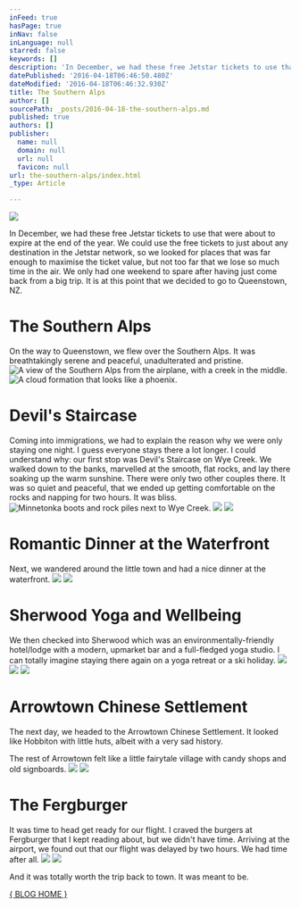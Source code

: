 ```yaml
---
inFeed: true
hasPage: true
inNav: false
inLanguage: null
starred: false
keywords: []
description: 'In December, we had these free Jetstar tickets to use that were about to expire at the end of the year. We could use the free tickets to just about any destination in the Jetstar network, so we looked for places that was far enough to maximise the ticket value, but not too far that we lose so much time in the air. We only had one weekend to spare after having just come back from a big trip. It is at this point that we decided to go to Queenstown, NZ.'
datePublished: '2016-04-18T06:46:50.480Z'
dateModified: '2016-04-18T06:46:32.930Z'
title: The Southern Alps
author: []
sourcePath: _posts/2016-04-18-the-southern-alps.md
published: true
authors: []
publisher:
  name: null
  domain: null
  url: null
  favicon: null
url: the-southern-alps/index.html
_type: Article

---
```

![](https://the-grid-user-content.s3-us-west-2.amazonaws.com/fbd220f4-7146-4282-b7c0-15fb0bfc3886.jpg)

In December, we had these free Jetstar tickets to use that were about to expire at the end of the year. We could use the free tickets to just about any destination in the Jetstar network, so we looked for places that was far enough to maximise the ticket value, but not too far that we lose so much time in the air. We only had one weekend to spare after having just come back from a big trip. It is at this point that we decided to go to Queenstown, NZ.

# The Southern Alps

On the way to Queenstown, we flew over the Southern Alps. It was breathtakingly serene and peaceful, unadulterated and pristine. ![A view of the Southern Alps from the airplane, with a creek in the middle.](https://the-grid-user-content.s3-us-west-2.amazonaws.com/d49909b5-11ea-42fd-b5f3-a280b79d8194.jpg)
![A cloud formation that looks like a phoenix.](https://the-grid-user-content.s3-us-west-2.amazonaws.com/6528b95c-0148-4983-815e-54c1db7b5272.jpg)

# Devil's Staircase

Coming into immigrations, we had to explain the reason why we were only staying one night. I guess everyone stays there a lot longer. I could understand why: our first stop was Devil's Staircase on Wye Creek. We walked down to the banks, marvelled at the smooth, flat rocks, and lay there soaking up the warm sunshine. There were only two other couples there. It was so quiet and peaceful, that we ended up getting comfortable on the rocks and napping for two hours. It was bliss.
![Minnetonka boots and rock piles next to Wye Creek.](https://the-grid-user-content.s3-us-west-2.amazonaws.com/f8545a81-593f-472e-977e-e0f0333a58b6.jpg)
![](https://the-grid-user-content.s3-us-west-2.amazonaws.com/fc8b8ed2-feb9-4b5c-b7e6-2b9a3c83c410.jpg)
![](https://the-grid-user-content.s3-us-west-2.amazonaws.com/d4e848fc-ec57-413f-b54b-ea84a7094f5c.jpg)

# Romantic Dinner at the Waterfront

Next, we wandered around the little town and had a nice dinner at the waterfront.
![](https://the-grid-user-content.s3-us-west-2.amazonaws.com/b781ed60-8d6b-45b8-a80a-716d3a81ad78.jpg)
![](https://the-grid-user-content.s3-us-west-2.amazonaws.com/4a3757bb-4ebf-4dd1-82ff-f91809c496a1.jpg)

# Sherwood Yoga and Wellbeing

We then checked into Sherwood which was an environmentally-friendly hotel/lodge with a modern, upmarket bar and a full-fledged yoga studio. I can totally imagine staying there again on a yoga retreat or a ski holiday.
![](https://the-grid-user-content.s3-us-west-2.amazonaws.com/789fb123-1136-4ecf-ab22-d1232b90bd13.jpg)
![](https://the-grid-user-content.s3-us-west-2.amazonaws.com/a136d7d3-90bf-41b5-99f1-35f84081bda7.jpg)
![](https://the-grid-user-content.s3-us-west-2.amazonaws.com/89be28c9-80cf-41d5-994d-24a8df01ee29.jpg)

# Arrowtown Chinese Settlement

The next day, we headed to the Arrowtown Chinese Settlement. It looked like Hobbiton with little huts, albeit with a very sad history.

The rest of Arrowtown felt like a little fairytale village with candy shops and old signboards. ![](https://the-grid-user-content.s3-us-west-2.amazonaws.com/d5444d22-ee31-47a9-acc2-0a93a74958c2.jpg)
![](https://the-grid-user-content.s3-us-west-2.amazonaws.com/5518b6d9-e3de-440b-9b16-2c09eaead79a.jpg)

# The Fergburger

It was time to head get ready for our flight. I craved the burgers at Fergburger that I kept reading about, but we didn't have time. Arriving at the airport, we found out that our flight was delayed by two hours. We had time after all. ![](https://the-grid-user-content.s3-us-west-2.amazonaws.com/80c8f2e0-2ff7-4bfd-9866-57802b5319b1.jpg)
![](https://the-grid-user-content.s3-us-west-2.amazonaws.com/9599d911-32ca-4dc9-a58f-f4283b9a7929.jpg)

And it was totally worth the trip back to town. It was meant to be.

[{ BLOG HOME }][0]

[0]: http://blog.eightcorners.co/